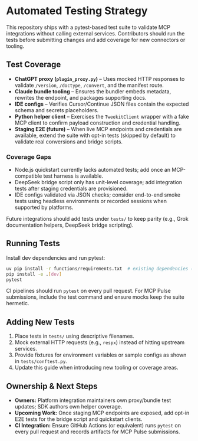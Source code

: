 # Automated Testing Strategy

This repository ships with a pytest-based test suite to validate MCP integrations without calling external services. Contributors should run the tests before submitting changes and add coverage for new connectors or tooling.

## Test Coverage
- **ChatGPT proxy (`plugin_proxy.py`)** – Uses mocked HTTP responses to validate `/version`, `/doctype`, `/convert`, and the manifest route.
- **Claude bundle tooling** – Ensures the bundler embeds metadata, rewrites the endpoint, and packages supporting docs.
- **IDE configs** – Verifies Cursor/Continue JSON files contain the expected schema and secrets placeholders.
- **Python helper client** – Exercises the `TweekitClient` wrapper with a fake MCP client to confirm payload construction and credential handling.
- **Staging E2E (future)** – When live MCP endpoints and credentials are available, extend the suite with opt-in tests (skipped by default) to validate real conversions and bridge scripts.

### Coverage Gaps
- Node.js quickstart currently lacks automated tests; add once an MCP-compatible test harness is available.
- DeepSeek bridge script only has unit-level coverage; add integration tests after staging credentials are provisioned.
- IDE configs validated via JSON checks; consider end-to-end smoke tests using headless environments or recorded sessions when supported by platforms.

Future integrations should add tests under `tests/` to keep parity (e.g., Grok documentation helpers, DeepSeek bridge scripting).

## Running Tests
Install dev dependencies and run pytest:
```bash
uv pip install -r functions/requirements.txt  # existing dependencies (optional for tests)
pip install -e .[dev]
pytest
```

CI pipelines should run `pytest` on every pull request. For MCP Pulse submissions, include the test command and ensure mocks keep the suite hermetic.

## Adding New Tests
1. Place tests in `tests/` using descriptive filenames.
2. Mock external HTTP requests (e.g., `respx`) instead of hitting upstream services.
3. Provide fixtures for environment variables or sample configs as shown in `tests/conftest.py`.
4. Update this guide when introducing new tooling or coverage areas.

## Ownership & Next Steps
- **Owners:** Platform integration maintainers own proxy/bundle test updates; SDK authors own helper coverage.
- **Upcoming Work:** Once staging MCP endpoints are exposed, add opt-in E2E tests for the bridge script and quickstart clients.
- **CI Integration:** Ensure GitHub Actions (or equivalent) runs `pytest` on every pull request and records artifacts for MCP Pulse submissions.
